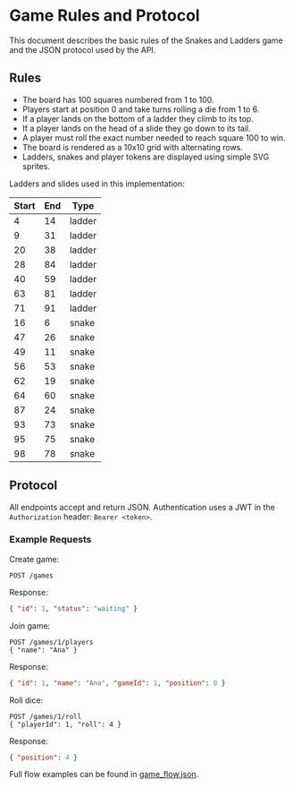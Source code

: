 # Game Rules and Protocol

This document describes the basic rules of the Snakes and Ladders game and the JSON protocol used by the API.

## Rules

 - The board has 100 squares numbered from 1 to 100.
- Players start at position 0 and take turns rolling a die from 1 to 6.
- If a player lands on the bottom of a ladder they climb to its top.
- If a player lands on the head of a slide they go down to its tail.
 - A player must roll the exact number needed to reach square 100 to win.
- The board is rendered as a 10x10 grid with alternating rows.
- Ladders, snakes and player tokens are displayed using simple SVG sprites.

Ladders and slides used in this implementation:

| Start | End | Type   |
|-------|-----|--------|
| 4     | 14  | ladder |
| 9     | 31  | ladder |
| 20    | 38  | ladder |
| 28    | 84  | ladder |
| 40    | 59  | ladder |
| 63    | 81  | ladder |
| 71    | 91  | ladder |
| 16    | 6   | snake  |
| 47    | 26  | snake  |
| 49    | 11  | snake  |
| 56    | 53  | snake  |
| 62    | 19  | snake  |
| 64    | 60  | snake  |
| 87    | 24  | snake  |
| 93    | 73  | snake  |
| 95    | 75  | snake  |
| 98    | 78  | snake  |

## Protocol

All endpoints accept and return JSON. Authentication uses a JWT in the `Authorization` header: `Bearer <token>`.

### Example Requests

Create game:
```http
POST /games
```
Response:
```json
{ "id": 1, "status": "waiting" }
```

Join game:
```http
POST /games/1/players
{ "name": "Ana" }
```
Response:
```json
{ "id": 1, "name": "Ana", "gameId": 1, "position": 0 }
```

Roll dice:
```http
POST /games/1/roll
{ "playerId": 1, "roll": 4 }
```
Response:
```json
{ "position": 4 }
```

Full flow examples can be found in [game_flow.json](game_flow.json).
